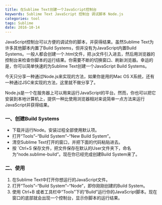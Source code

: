 ```yaml
---
title: 在Sublime Text创建一个JavaScript控制台
keywords: Sublime Text JavaScript 控制台 调试脚本 Node.js
categories: tool
tags: Sublime
date: 2016-10-14
---
```




JavaScript控制台可以方便的调试你的脚本，并获得结果。虽然Sublime Text为许多其他脚本内置了Build Systems，但并没有为JavaScript内置Build Systems。一般人都会创建一个.html文件，把.js文件引入进去，然后用浏览器的控制台来检查你脚本的运行结果。你需要不断的切换窗口、刷新浏览器。幸运的是，你可以简单快速的为Sublime Text创建一个JavaScript Build Systems。


今天只分享一种通过Node.js来实现的方法，如果你是用的Mac OS X系统，还有一种通过JSC来实现的方法，这里就不做分享了。

Node.js是一个在服务器上可以用来运行JavaScript的平台。然而，你也可以把它安装到本地计算机上，提供一种比使用浏览器相对来说简单一点方法来运行JavaScript并获得结果。

### 一、创建Build Systems

* 下载并运行Node。安装过程全部使用默认项。
* 打开“Tools”–“Build System”–“New Build System”。
* 清空Sublime Text打开的窗口，并把下面的代码粘贴进去。
* 按 `Ctrl+S 保存文件，把文件保存在默认的User文件夹下，命名为“node.sublime-build”。现在你已经完成创建Build System来了。

### 二、使用

1. 在Sublime Text中打开你想运行的JavaScript文件。
2. 打开“Tools”–“Build System”–“Node”，即你刚刚创建的Build System。
3. 使用 Ctrl+B 或者工具栏中“Tools”下的“Build”运行你的JavaScript脚本。现在窗口的底部就会出现一个控制台，显示你脚本的运行结果。